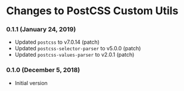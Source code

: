 # Changes to PostCSS Custom Utils

### 0.1.1 (January 24, 2019)

- Updated `postcss` to v7.0.14 (patch)
- Updated `postcss-selector-parser` to v5.0.0 (patch)
- Updated `postcss-values-parser` to v2.0.1 (patch)

### 0.1.0 (December 5, 2018)

- Initial version
